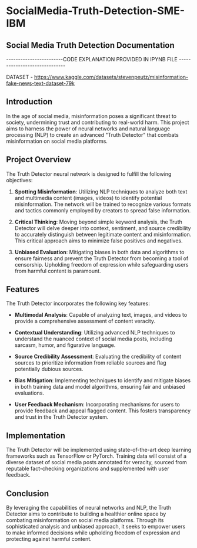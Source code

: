 # SocialMedia-Truth-Detection-SME-IBM

## Social Media Truth Detection Documentation

------------------------CODE EXPLANATION PROVIDED IN IPYNB FILE ------------------------------

DATASET - https://www.kaggle.com/datasets/stevenpeutz/misinformation-fake-news-text-dataset-79k

## Introduction

In the age of social media, misinformation poses a significant threat to society, undermining trust and contributing to real-world harm. This project aims to harness the power of neural networks and natural language processing (NLP) to create an advanced "Truth Detector" that combats misinformation on social media platforms.

## Project Overview

The Truth Detector neural network is designed to fulfill the following objectives:

1. **Spotting Misinformation**: Utilizing NLP techniques to analyze both text and multimedia content (images, videos) to identify potential misinformation. The network will be trained to recognize various formats and tactics commonly employed by creators to spread false information.

2. **Critical Thinking**: Moving beyond simple keyword analysis, the Truth Detector will delve deeper into context, sentiment, and source credibility to accurately distinguish between legitimate content and misinformation. This critical approach aims to minimize false positives and negatives.

3. **Unbiased Evaluation**: Mitigating biases in both data and algorithms to ensure fairness and prevent the Truth Detector from becoming a tool of censorship. Upholding freedom of expression while safeguarding users from harmful content is paramount.

## Features

The Truth Detector incorporates the following key features:

- **Multimodal Analysis**: Capable of analyzing text, images, and videos to provide a comprehensive assessment of content veracity.
- **Contextual Understanding**: Utilizing advanced NLP techniques to understand the nuanced context of social media posts, including sarcasm, humor, and figurative language.
- **Source Credibility Assessment**: Evaluating the credibility of content sources to prioritize information from reliable sources and flag potentially dubious sources.

- **Bias Mitigation**: Implementing techniques to identify and mitigate biases in both training data and model algorithms, ensuring fair and unbiased evaluations.

- **User Feedback Mechanism**: Incorporating mechanisms for users to provide feedback and appeal flagged content. This fosters transparency and trust in the Truth Detector system.

## Implementation

The Truth Detector will be implemented using state-of-the-art deep learning frameworks such as TensorFlow or PyTorch. Training data will consist of a diverse dataset of social media posts annotated for veracity, sourced from reputable fact-checking organizations and supplemented with user feedback.

## Conclusion

By leveraging the capabilities of neural networks and NLP, the Truth Detector aims to contribute to building a healthier online space by combating misinformation on social media platforms. Through its sophisticated analysis and unbiased approach, it seeks to empower users to make informed decisions while upholding freedom of expression and protecting against harmful content.
